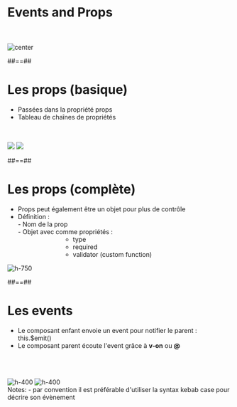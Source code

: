 <!-- .slide: class="sfeir-basic-slide" -->
# Events and Props
<br><br>
<img alt="center" src="assets/images/school/communication-components/communication_schema.png">

##==##

<!--.slide: class="sfeir-basic-slide" -->
# Les props (basique)
<div>
    <ul>
        <li>Passées dans la propriété props</li>
        <li>Tableau de chaînes de propriétés</li>
    </ul>
    <br><br>
    <div class="flex-row">
        <img src="assets/images/school/communication-components/template_child_props.png">
        <img src="assets/images/school/communication-components/template_parent_props.png">
    </div>
</div>

##==##

<!-- .slide: class="sfeir-basic-slide" -->
# Les props (complète)
<div class="flex-row">
    <ul>
        <li>Props peut également être un objet pour plus de contrôle</li>
        <li>Définition :<br>
            - Nom de la prop<br>
            - Objet avec comme propriétés :
            <ul style="margin-left: 100px">
                <li>type</li>
                <li>required</li>
                <li>validator (custom function)</li>
            </ul>
        </li>
    </ul>
    <img alt="h-750" src="assets/images/school/communication-components/complete_props.png">
</div>

##==##

<!-- .slide: class="sfeir-basic-slide" -->
# Les events
<div>
    <ul>
        <li>Le composant enfant envoie un event pour notifier le parent : this.$emit()</li>
        <li>Le composant parent écoute l'event grâce à <strong>v-on</strong> ou <strong>@</strong></li>
    </ul>
    <br><br><br>
    <div class="flex-row">
        <img alt="h-400" src="assets/images/school/communication-components/child_event.png">
        <img alt="h-400" src="assets/images/school/communication-components/parent_event.png">
    </div>
</div>
Notes:
 - par convention il est préférable d'utiliser la syntax kebab case pour décrire son évènement
